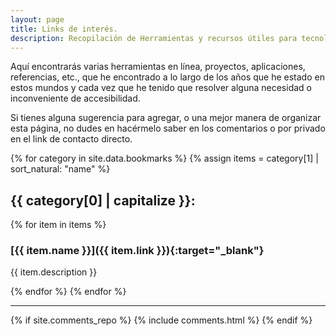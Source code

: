 ```yaml
---
layout: page
title: Links de interés.
description: Recopilación de Herramientas y recursos útiles para tecnología, música y accesibilidad.
---
```


Aquí encontrarás varias herramientas en línea, proyectos, aplicaciones, referencias, etc., que he encontrado a lo largo de los años que he estado en estos mundos y cada vez que he tenido que resolver alguna necesidad o inconveniente de accesibilidad.

Si tienes alguna sugerencia para agregar, o una mejor manera de organizar esta página, no dudes en hacérmelo saber en los comentarios o por privado en el link de contacto directo.

{% for category in site.data.bookmarks %}
{% assign items = category[1] | sort_natural: "name" %}

## {{ category[0] | capitalize }}:

{% for item in items %}

### [{{ item.name }}]({{ item.link }}){:target="_blank"}

{{ item.description }}

  {% endfor %}
{% endfor %}

----

{% if site.comments_repo %}
{% include comments.html %}
{% endif %}